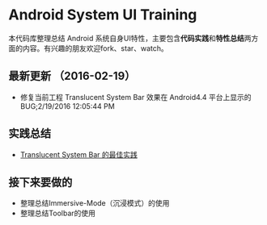 # Android System UI Training

本代码库整理总结 Android 系统自身UI特性，主要包含**代码实践**和**特性总结**两方面的内容。有兴趣的朋友欢迎fork、star、watch。

## 最新更新 （2016-02-19）

- 修复当前工程 Translucent System Bar 效果在 Android4.4 平台上显示的BUG;2/19/2016 12:05:44 PM 

## 实践总结

- [Translucent System Bar 的最佳实践](note/00_AndroidSystemUI：TranslucentBar特性的使用.md)

## 接下来要做的

- 整理总结Immersive-Mode（沉浸模式）的使用
- 整理总结Toolbar的使用